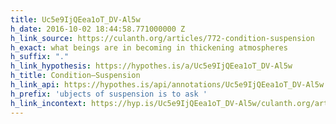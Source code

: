 ```yaml
---
title: Uc5e9IjQEea1oT_DV-Al5w
h_date: 2016-10-02 18:44:58.771000000 Z
h_link_source: https://culanth.org/articles/772-condition-suspension
h_exact: what beings are in becoming in thickening atmospheres
h_suffix: "."
h_link_hypothesis: https://hypothes.is/a/Uc5e9IjQEea1oT_DV-Al5w
h_title: Condition—Suspension
h_link_api: https://hypothes.is/api/annotations/Uc5e9IjQEea1oT_DV-Al5w
h_prefix: 'ubjects of suspension is to ask '
h_link_incontext: https://hyp.is/Uc5e9IjQEea1oT_DV-Al5w/culanth.org/articles/772-condition-suspension
---
```


